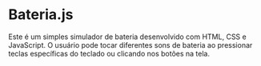 # Bateria.js
Este é um simples simulador de bateria desenvolvido com HTML, CSS e JavaScript. O usuário pode tocar diferentes sons de bateria ao pressionar teclas específicas do teclado ou clicando nos botões na tela.
